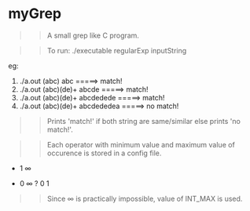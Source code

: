 # myGrep

>> A small grep like C program.

>> To run:   ./executable regularExp inputString

eg:
1)  ./a.out (abc) abc                 =====> match!
2)  ./a.out (abc)(de)+ abcde          =====> match!
3)  ./a.out (abc)(de)+ abcdedede      =====> match!
4)  ./a.out (abc)(de)+ abcdededea      =====> no match!

>> Prints 'match!' if both string are same/similar else prints 'no match!'.

>> Each operator with minimum value and maximum value of occurence is stored in a config file.
+ 1 ∞
* 0 ∞
? 0 1

>> Since ∞ is practically impossible, value of INT_MAX is used.
